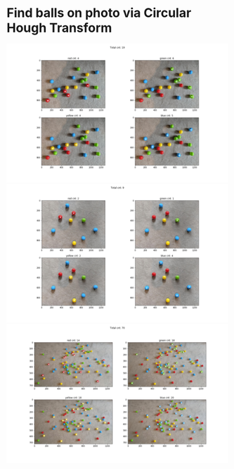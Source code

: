 # Find balls on photo via Circular Hough Transform

<img src="photo1_res.png" alt="drawing" width="1000"/>
<img src="photo2_res.png" alt="drawing" width="1000"/>
<img src="photo3_res.png" alt="drawing" width="1000"/>
